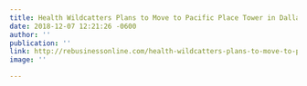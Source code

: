 ```yaml
---
title: Health Wildcatters Plans to Move to Pacific Place Tower in Dallas
date: 2018-12-07 12:21:26 -0600
author: ''
publication: ''
link: http://rebusinessonline.com/health-wildcatters-plans-to-move-to-pacific-place-tower-in-dallas/
image: ''

---
```

